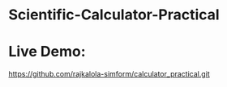 # Scientific-Calculator-Practical

# Live Demo: 

https://github.com/rajkalola-simform/calculator_practical.git
